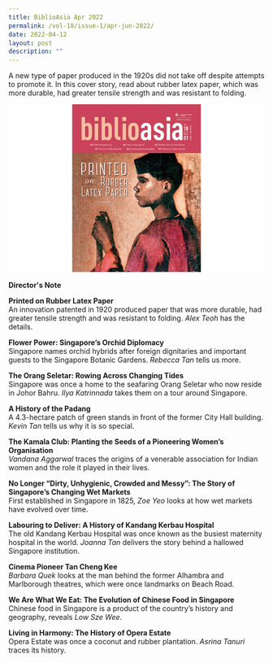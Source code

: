 ```yaml
---
title: BiblioAsia Apr 2022
permalink: /vol-18/issue-1/apr-jun-2022/
date: 2022-04-12
layout: post
description: ""
---
```

A new type of paper produced in the 1920s did not take off despite attempts to promote it. In this cover story, read about rubber latex paper, which was more durable, had greater tensile strength and was resistant to folding.

<img src="/images/Vol%2018%20Issue%201/cover.png">

<a style="text-decoration: none; font-weight: bold;" href="/vol-18/issue-1/apr-to-jun-2022/director-note">Director's Note</a>

<a style="text-decoration: none; font-weight: bold;" href="/apr-to-jun-2022/vol-18/issue-1/rubber-latex-paper">Printed on Rubber Latex Paper</a><br>An innovation patented in 1920 produced paper that was more durable, had greater tensile strength and was
resistant to folding. *Alex Teoh* has the details.

<a style="text-decoration: none; font-weight: bold;" href="/apr-to-jun-2022/vol-18/issue-1/singapore-orchid-diplomacy">Flower Power: Singapore’s Orchid Diplomacy
</a><br>Singapore names orchid hybrids after foreign dignitaries and important guests to the Singapore Botanic Gardens. *Rebecca Tan* tells us more.

<a style="text-decoration: none; font-weight: bold;" href="/apr-to-jun-2022/vol-18/issue-1/orang-seletar-changing-tides">The Orang Seletar: Rowing Across Changing Tides
</a><br>Singapore was once a home to the seafaring Orang Seletar who now reside in Johor Bahru. *Ilya Katrinnada* takes them on a tour around Singapore. 

<a style="text-decoration: none; font-weight: bold;" href="/apr-to-jun-2022/vol-18/issue-1/history-padang">A History of the Padang</a><br>A 4.3-hectare patch of green stands in front of the former City Hall building. *Kevin Tan* tells us why it is so special.

<a style="text-decoration: none; font-weight: bold;" href="/apr-to-jun-2022/kamala-club">The Kamala Club: Planting the Seeds of a Pioneering Women’s Organisation</a><br>*Vandana Aggarwal* traces the origins of a venerable association for Indian women and the role it played in their lives.

<a style="text-decoration: none; font-weight: bold;" href="/apr-to-jun-2022/vol-18/issue-1/story-singapore-changing-wet-markets">No Longer “Dirty, Unhygienic, Crowded and Messy”: The Story of Singapore’s Changing Wet Markets</a><br>First established in Singapore in 1825, *Zoe Yeo* looks at how wet markets have evolved over time.

<a style="text-decoration: none; font-weight: bold;" href="/vol-17/issue-4/jan-to-mar-2022/siti-radhiah-cookbooks">Labouring to Deliver: A History of Kandang Kerbau Hospital</a><br>The old Kandang Kerbau Hospital was once known as the busiest maternity hospital in the world. *Joanna Tan* delivers the story behind a hallowed Singapore institution.

<a style="text-decoration: none; font-weight: bold;" href="/vol-17/issue-4/jan-to-mar-2022/tree-planting-day">Cinema Pioneer Tan Cheng Kee</a><br>*Barbara Quek* looks at the man behind the former Alhambra and Marlborough theatres, which were once landmarks on Beach Road.

<a style="text-decoration: none; font-weight: bold;" href="/vol-17/issue-4/jan-to-mar-2022/tree-planting-day">We Are What We Eat: The Evolution of Chinese Food in Singapore</a><br>Chinese food in Singapore is a product of the country’s history and geography, reveals *Low Sze Wee*.

<a style="text-decoration: none; font-weight: bold;" href="/vol-17/issue-4/jan-to-mar-2022/tree-planting-day">Living in Harmony: The History of Opera Estate</a><br>Opera Estate was once a coconut and rubber plantation. *Asrina Tanuri* traces its history.